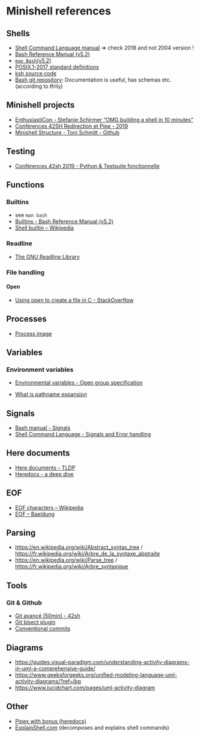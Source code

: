 # Minishell references
## Shells
- [Shell Command Language manual](https://pubs.opengroup.org/onlinepubs/9699919799/utilities/V3_chap02.html) => check 2018 and not 2004 version !
- [Bash Reference Manual (v5.2)](https://www.gnu.org/software/bash/manual/bash.html)
- [`man Bash`(v5.2)](https://www.man7.org/linux/man-pages/man1/bash.1.html)
- [POSIX.1-2017 standard definitions](https://pubs.opengroup.org/onlinepubs/9699919799/basedefs/V1_chap03.html)
- [ksh source code](https://github.com/openbsd/src/blob/master/bin/ksh/exec.c)
- [Bash git repository](https://git.savannah.gnu.org/cgit/bash.git/tree/doc/README): Documentation is useful, has schemas etc. (according to tfrily)

## Minishell projects
- [EnthusiastiCon - Stefanie Schirmer “OMG building a shell in 10 minutes”](https://www.youtube.com/watch?v=k6TTj4C0LF0)
- [Conférences 42SH Redirection et Pipe  - 2019](https://www.youtube.com/watch?v=ceNaZzEoUhk)
- [Minishell Structure - Toni Schmitt - Github](https://github.com/toni-schmitt/minishell#lexer)

## Testing
- [Conférences 42sh 2019 - Python & Testsuite fonctionnelle](https://www.youtube.com/watch?v=1CoFy6eM7_I&list=PLo31Bhg3nNkZHhqAjlwo5tNOa-FEXKnEe&index=6)

## Functions
### Builtins
- see `man bash`
- [Builtins - Bash Reference Manual (v5.2)](https://www.gnu.org/software/bash/manual/bash.html#Shell-Builtin-Commands)
- [Shell builtin – Wikipedia](https://en.wikipedia.org/wiki/Shell_builtin)

### Readline
- [The GNU Readline Library](https://www.gnu.org/software/readline/)

### File handling
#### Open
- [Using open to create a file in C - StackOverflow](https://stackoverflow.com/questions/28466715/using-open-to-create-a-file-in-c)

## Processes
- [Process image](https://www.tutorialspoint.com/inter_process_communication/inter_process_communication_process_image.htm)

## Variables
### Environment variables
- [Environmental variables - Open group specification](https://pubs.opengroup.org/onlinepubs/9699919799/basedefs/V1_chap08.html)

- [What is pathname expansion](https://bash.cyberciti.biz/guide/Path_name_expansion)

## Signals
- [Bash manual - Signals](https://www.gnu.org/software/bash/manual/html_node/Signals.html)
- [Shell Command Language - Signals and Error handling](https://pubs.opengroup.org/onlinepubs/009695399/utilities/xcu_chap02.html#tag_02_11)

## Here documents
- [Here documents - TLDP](https://tldp.org/LDP/abs/html/here-docs.html)
- [Heredocs - a deep dive](https://medium.com/@oduwoledare/heredoc-a-deep-dive-23c82992e522)

## EOF
- [EOF characters – Wikipedia](https://en.wikipedia.org/wiki/End-of-file#EOF_character)
- [EOF – Baeldung](https://www.baeldung.com/linux/eof)

## Parsing
- https://en.wikipedia.org/wiki/Abstract_syntax_tree / https://fr.wikipedia.org/wiki/Arbre_de_la_syntaxe_abstraite
- https://en.wikipedia.org/wiki/Parse_tree / https://fr.wikipedia.org/wiki/Arbre_syntaxique

## Tools
### Git & Github
- [Git avancé (50min) - 42sh](https://www.youtube.com/live/N4GAmMHnd20?si=KNtmaPRX4fybOGDc)
- [Git bisect plugin](https://artspb.me/posts/getting-started-with-git-bisect-run-plugin/)
- [Conventional commits](https://www.conventionalcommits.org/en/v1.0.0/)

## Diagrams
- https://guides.visual-paradigm.com/understanding-activity-diagrams-in-uml-a-comprehensive-guide/
- https://www.geeksforgeeks.org/unified-modeling-language-uml-activity-diagrams/?ref=lbp
- https://www.lucidchart.com/pages/uml-activity-diagram

## Other
- [Pipex with bonus (heredocs)](https://github.com/madebypixel02/pipex?tab=readme-ov-file#here-document)
- [ExplainShell.com](https://explainshell.com/) (decomposes and explains shell commands)
